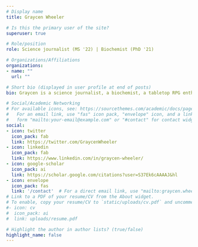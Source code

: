 ```yaml
---
# Display name
title: Graycen Wheeler

# Is this the primary user of the site?
superuser: true

# Role/position
role: Science journalist (MS '22) | Biochemist (PhD '21)

# Organizations/Affiliations
organizations:
- name: ""
  url: ""

# Short bio (displayed in user profile at end of posts)
bio: Graycen is a science journalist, a biochemist, a tabletop RPG enthusiast, and several other things.

# Social/Academic Networking
# For available icons, see: https://sourcethemes.com/academic/docs/page-builder/#icons
#   For an email link, use "fas" icon pack, "envelope" icon, and a link in the
#   form "mailto:your-email@example.com" or "#contact" for contact widget.
social:
- icon: twitter
  icon_pack: fab
  link: https://twitter.com/GraycenWheeler
- icon: linkedin
  icon_pack: fab
  link: https://www.linkedin.com/in/graycen-wheeler/
- icon: google-scholar
  icon_pack: ai
  link: https://scholar.google.com/citations?user=S37Ek6cAAAAJ&hl
- icon: envelope
  icon_pack: fas
  link: '/contact'  # For a direct email link, use "mailto:graycen.wheeler@gmail.com".
# Link to a PDF of your resume/CV from the About widget.
# To enable, copy your resume/CV to `static/uploads/cv.pdf` and uncomment the lines below.
#- icon: cv
#  icon_pack: ai
#  link: uploads/resume.pdf

# Highlight the author in author lists? (true/false)
highlight_name: false
---
```

